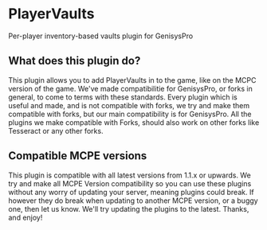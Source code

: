 # PlayerVaults
Per-player inventory-based vaults plugin for GenisysPro


## What does this plugin do?
This plugin allows you to add PlayerVaults in to the game, like on the MCPC version of the game.
We've made compatibilitie for GenisysPro, or forks in general, to come to terms with these standards.
Every plugin which is useful and made, and is not compatible with forks, we try and make them compatible with forks, but our main compatibility is for GenisysPro. All the plugins we make compatible with Forks, should also work on other forks like Tesseract or any other forks.

## Compatible MCPE versions
This plugin is compatible with all latest versions from 1.1.x or upwards.
We try and make all MCPE Version compatibility so you can use these plugins without any worry of updating your server, meaning plugins could break. If however they do break when updating to another MCPE version, or a buggy one, then let us know. We'll try updating the plugins to the latest. Thanks, and enjoy!
